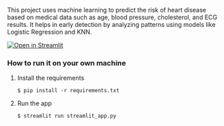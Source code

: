 This project uses machine learning to predict the risk of heart disease based on medical data such as age, blood pressure, cholesterol, and ECG results. It helps in early detection by analyzing patterns using models like Logistic Regression and KNN.

[![Open in Streamlit](https://static.streamlit.io/badges/streamlit_badge_black_white.svg)](https://gdp-dashboard-template.streamlit.app/)

### How to run it on your own machine

1. Install the requirements

   ```
   $ pip install -r requirements.txt
   ```

2. Run the app

   ```
   $ streamlit run streamlit_app.py
   ```
